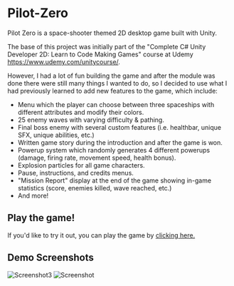 # Pilot-Zero
Pilot Zero is a space-shooter themed 2D desktop game built with Unity. 

The base of this project was initially part of the "Complete C# Unity Developer 2D: Learn to Code Making Games" course at Udemy
https://www.udemy.com/unitycourse/. 

However, I had a lot of fun building the game and after the module was done there were still many things I wanted to do, so I decided to use what I had previously learned to add new features to the game, which include:

* Menu which the player can choose between three spaceships with different attributes and modify their colors.
* 25 enemy waves with varying difficulty & pathing.
* Final boss enemy with several custom features (i.e. healthbar, unique SFX, unique abilities, etc.)
* Written game story during the introduction and after the game is won.
* Powerup system which randomly generates 4 different powerups (damage, firing rate, movement speed, health bonus).
* Explosion particles for all game characters.
* Pause, instructions, and credits menus.
* "Mission Report" display at the end of the game showing in-game statistics (score, enemies killed, wave reached, etc.)
* And more!

## Play the game!
If you'd like to try it out, you can play the game by [clicking here.](https://www.sharemygame.com/share/c63734b8-c740-418e-a56b-664604e1f20c)

## Demo Screenshots

![Screenshot3](https://user-images.githubusercontent.com/49093606/58354699-9db2da00-7e48-11e9-9350-b760e825fb91.png)
![Screenshot](https://user-images.githubusercontent.com/49093606/58354353-89221200-7e47-11e9-9b8f-6d5925a6625c.png)




